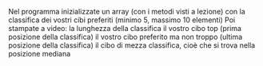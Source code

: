 Nel programma inizializzate un array (con i metodi visti a lezione) con la classifica dei vostri cibi preferiti (minimo 5, massimo 10 elementi)
Poi stampate a video:
la lunghezza della classifica
il vostro cibo top (prima posizione della classifica)
il vostro cibo preferito ma non troppo (ultima posizione della classifica)
il cibo di mezza classifica, cioè che si trova nella posizione mediana